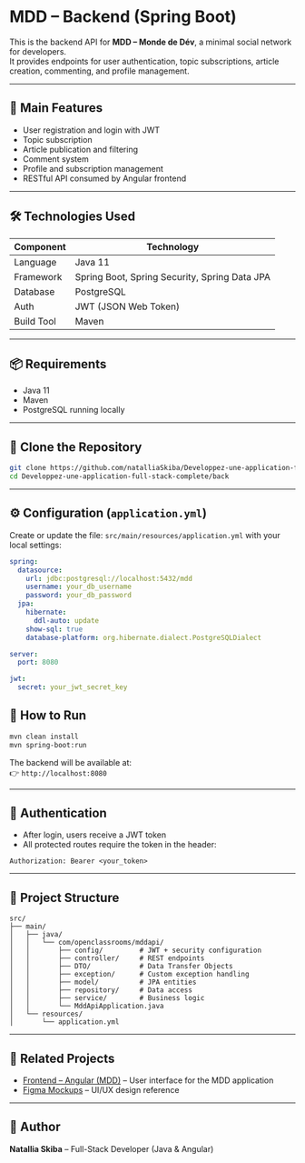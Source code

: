 # MDD – Backend (Spring Boot)

This is the backend API for **MDD – Monde de Dév**, a minimal social network for developers.  
It provides endpoints for user authentication, topic subscriptions, article creation, commenting, and profile management.

---

## 🎯 Main Features

- User registration and login with JWT
- Topic subscription
- Article publication and filtering
- Comment system
- Profile and subscription management
- RESTful API consumed by Angular frontend

---

## 🛠️ Technologies Used

| Component     | Technology                                    |
|---------------|-----------------------------------------------|
| Language      | Java 11                                       |
| Framework     | Spring Boot, Spring Security, Spring Data JPA |
| Database      | PostgreSQL                                    |
| Auth          | JWT (JSON Web Token)                          |
| Build Tool    | Maven                                         |

---

## 📦 Requirements

- Java 11
- Maven
- PostgreSQL running locally

---

## 🧭 Clone the Repository

```bash
git clone https://github.com/natalliaSkiba/Developpez-une-application-full-stack-complete.git
cd Developpez-une-application-full-stack-complete/back
```

---

## ⚙️ Configuration (`application.yml`)

Create or update the file: `src/main/resources/application.yml` with your local settings:

```yaml
spring:
  datasource:
    url: jdbc:postgresql://localhost:5432/mdd
    username: your_db_username
    password: your_db_password
  jpa:
    hibernate:
      ddl-auto: update
    show-sql: true
    database-platform: org.hibernate.dialect.PostgreSQLDialect

server:
  port: 8080

jwt:
  secret: your_jwt_secret_key
```


## 🚀 How to Run

```bash
mvn clean install
mvn spring-boot:run
```

The backend will be available at:  
👉 `http://localhost:8080`

---

## 🔐 Authentication

- After login, users receive a JWT token
- All protected routes require the token in the header:

```
Authorization: Bearer <your_token>
```

---

## 📁 Project Structure

```
src/
├── main/
│   ├── java/
│   │   └── com/openclassrooms/mddapi/
│   │       ├── config/         # JWT + security configuration  
│   │       ├── controller/     # REST endpoints  
│   │       ├── DTO/            # Data Transfer Objects  
│   │       ├── exception/      # Custom exception handling  
│   │       ├── model/          # JPA entities  
│   │       ├── repository/     # Data access  
│   │       ├── service/        # Business logic  
│   │       └── MddApiApplication.java  
│   └── resources/
│       └── application.yml
```

---

## 🔗 Related Projects

- [Frontend – Angular (MDD)](../front/README.md) – User interface for the MDD application
- [Figma Mockups](https://www.figma.com/design/Rflr3TVBog35BNMnn0DF09/Maquettes-MDD-(desktop-et-mobile)) – UI/UX design reference

---

## 👤 Author

**Natallia Skiba** – Full-Stack Developer (Java & Angular)
